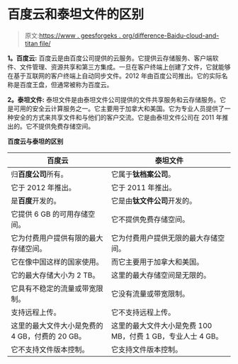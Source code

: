 # 百度云和泰坦文件的区别

> 原文:[https://www . geesforgeks . org/difference-Baidu-cloud-and-titan file/](https://www.geeksforgeeks.org/difference-between-baidu-cloud-and-titanfile/)

**1。百度云:**
百度云是由百度公司提供的云服务。它提供云存储服务、客户端软件、文件管理、资源共享和第三方集成。一旦在客户终端上创建了文件，它就能够在基于互联网的客户终端上自动同步文件。2012 年由百度公司推出。它的实际名称是百度王盘，但通常被称为百度云。

**2。泰坦文件:**
泰坦文件是由泰坦文件公司提供的文件共享服务和云存储服务。它是可用的安全云计算服务之一。它主要用于加拿大和美国。它为专业人员提供了一种安全的方式来共享文件和与他们的客户交流。它是由泰坦文件公司在 2011 年推出的。它不提供免费存储空间。

**百度云与泰坦的区别**

<center>

| 百度云 | 泰坦文件 |
| --- | --- |
| 归**百度公司**所有。 | 它属于**钛档案公司**。 |
| 它于 2012 年推出。 | 它于 2011 年推出。 |
| 是**百度**开发的。 | 它是由**钛文件公司**开发的。 |
| 它提供 6 GB 的可用存储空间。 | 它不提供免费存储空间。 |
| 它为付费用户提供有限的最大存储空间。 | 它为付费用户提供无限的最大存储空间。 |
| 它在像中国这样的国家使用。 | 而它主要用于加拿大和美国。 |
| 它的最大存储大小为 2 TB。 | 这里的最大存储空间是无限的。 |
| 它具有不稳定的流量或带宽限制。 | 它没有流量或带宽限制。 |
| 支持远程上传。 | 它不支持远程上传。 |
| 这里的最大文件大小是免费的 4 GB，付费的 20 GB。 | 这里的最大文件大小是免费 100 MB，付费 1 GB，专业人士 4 GB。 |
| 它不支持文件版本控制。 | 它支持文件版本控制。 |

</center>